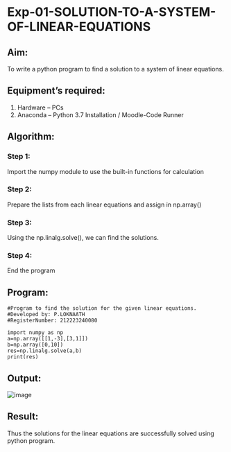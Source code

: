 # Exp-01-SOLUTION-TO-A-SYSTEM-OF-LINEAR-EQUATIONS
## Aim:
To write a python program to find a solution to a system of linear equations.
## Equipment’s required:
1. 	Hardware – PCs
2. 	Anaconda – Python 3.7 Installation / Moodle-Code Runner
## Algorithm:
### Step 1: 
Import the numpy module to use the built-in functions for calculation
### Step 2: 
Prepare the lists from each linear equations and assign in np.array()
### Step 3: 
Using the np.linalg.solve(), we can find the solutions.
### Step 4: 
End the program
## Program:
~~~
#Program to find the solution for the given linear equations.
#Developed by: P.LOKNAATH
#RegisterNumber: 212223240080

import numpy as np
a=np.array([[1,-3],[3,1]])
b=np.array([0,10])
res=np.linalg.solve(a,b)
print(res)
~~~
## Output:
![image](https://github.com/Loknaath-sec/-SOLUTION-TO-A-SYSTEM-OF-LINEAR-EQUATIONS/assets/145742558/51c63380-c8d2-4e81-aebd-bef92d97d37d)

## Result: 
Thus the solutions for the linear equations are successfully solved using python program.

